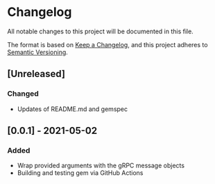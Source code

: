 # Changelog
All notable changes to this project will be documented in this file.

The format is based on [Keep a Changelog](https://keepachangelog.com/en/1.0.0/),
and this project adheres to [Semantic Versioning](https://semver.org/spec/v2.0.0.html).

## [Unreleased]
### Changed
- Updates of README.md and gemspec

## [0.0.1] - 2021-05-02
### Added
- Wrap provided arguments with the gRPC message objects
- Building and testing gem via GitHub Actions
